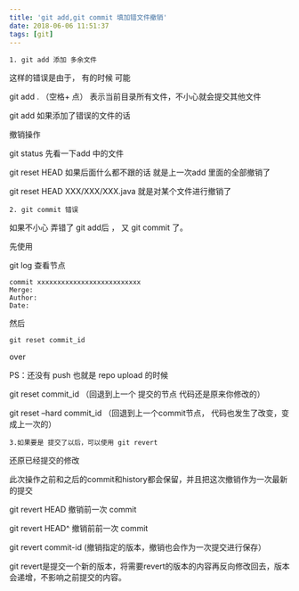 ```yaml
---
title: 'git add,git commit 填加错文件撤销'
date: 2018-06-06 11:51:37
tags: [git]
---
```


	1. git add 添加 多余文件 
这样的错误是由于， 有的时候 可能

git add . （空格+ 点） 表示当前目录所有文件，不小心就会提交其他文件

git add 如果添加了错误的文件的话

撤销操作

git status 先看一下add 中的文件 

git reset HEAD 如果后面什么都不跟的话 就是上一次add 里面的全部撤销了 

git reset HEAD XXX/XXX/XXX.java 就是对某个文件进行撤销了

	2. git commit 错误

如果不小心 弄错了 git add后 ， 又 git commit 了。
 
先使用 

git log 查看节点 

	commit xxxxxxxxxxxxxxxxxxxxxxxxxx 
	Merge: 
	Author: 
	Date:

然后 

	git reset commit_id

over

PS：还没有 push 也就是 repo upload 的时候


git reset commit_id （回退到上一个 提交的节点 代码还是原来你修改的） 

git reset –hard commit_id （回退到上一个commit节点， 代码也发生了改变，变成上一次的）


	3.如果要是 提交了以后，可以使用 git revert

还原已经提交的修改 

此次操作之前和之后的commit和history都会保留，并且把这次撤销作为一次最新的提交 

git revert HEAD 撤销前一次 commit 

git revert HEAD^ 撤销前前一次 commit
 
git revert commit-id (撤销指定的版本，撤销也会作为一次提交进行保存） 

git revert是提交一个新的版本，将需要revert的版本的内容再反向修改回去，版本会递增，不影响之前提交的内容。
